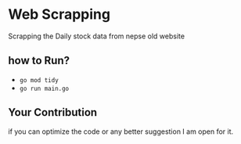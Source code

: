 # Web Scrapping
Scrapping the Daily stock data from nepse old website 

## how to Run?
- ```go mod tidy```
- ```go run main.go```

## Your Contribution
if you can optimize the code or any better suggestion I am open for it.
